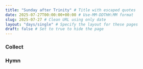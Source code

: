 ```yaml
---
title: "Sunday after Trinity" # Title with escaped quotes
date: 2025-07-27T00:00:00+00:00 # Use-MM-DDTHH:MM format
slug: 2025-07-27 # Clean URL using only date
layout: "days/single" # Specify the layout for these pages
draft: false # Set to true to hide the page
---
```


### Collect


### Hymn
